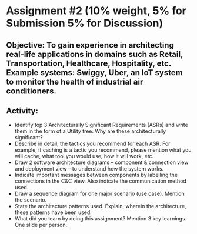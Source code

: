 # Assignment #2 (10% weight, 5% for Submission 5% for Discussion)

## Objective: To gain experience in architecting real-life applications in domains such as Retail, Transportation, Healthcare, Hospitality, etc. Example systems: Swiggy, Uber, an IoT system to monitor the health of industrial air conditioners.

## Activity:

- Identify top 3 Architecturally Significant Requirements (ASRs) and write them in the form of a Utility tree. Why are these architecturally significant?
- Describe in detail, the tactics you recommend for each ASR. For example, if caching is a tactic you recommend, please mention what you will cache, what tool you would use, how it will work, etc.
- Draw 2 software architecture diagrams – component & connection view and deployment view – to understand how the system works.
- Indicate important messages between components by labelling the connections in the C&C view. Also indicate the communication method used.
- Draw a sequence diagram for one major scenario (use case). Mention the scenario.
- State the architecture patterns used. Explain, wherein the architecture, these patterns have been used.
- What did you learn by doing this assignment? Mention 3 key learnings. One slide per person.
